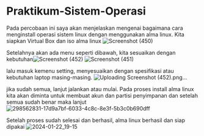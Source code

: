 # Praktikum-Sistem-Operasi

Pada percobaan ini saya akan menjelaskan mengenai bagaimana cara menginstall operasi sistem linux dengan menggunakan alma linux.
Kita siapkan Virtual Box dan iso alma linux
![Screenshot (450)](https://github.com/piogenty13/Praktikum-Sistem-Operasi/assets/126374059/71686425-0bda-44a1-8cbc-25a16ae961aa)

Setelahnya akan ada menu seperti dibawah, kita sesuaikan dengan kebutuhan![Screenshot (452)](https://github.com/piogenty13/Praktikum-Sistem-Operasi/assets/126374059/b1f99b32-b653-463d-8827-c598c620a6b0)
![Screenshot (451)](https://github.com/piogenty13/Praktikum-Sistem-Operasi/assets/126374059/8e130de4-870d-46d7-a6b8-974129d923b2)

lalu masuk kemenu setting, menyesuaikan dengan spesifikasi atau kebutuhan laptop masing-masing.
![Uploading Screenshot (452).png…]()

jika sudah semua, lanjut jalankan atau mulai. Pada proses install alma linux kita akan diminta untuk membuat akun dan partisi penyimpanan dan setelah semua sudah benar maka lanjut
![298562831-17d9a7bf-6033-4c8c-8e3f-5b3c0b690dff](https://github.com/piogenty13/Praktikum-Sistem-Operasi/assets/126374059/9ba78038-fce8-48a5-877b-e6fde45ce83e)

Setelah proses sudah selesai dan berhasil, alma linux berhasil dan siap dipakai
![2024-01-22_19-15](https://github.com/piogenty13/Praktikum-Sistem-Operasi/assets/126374059/0272cca3-3b9c-41d2-b960-d0980c867fa2)



